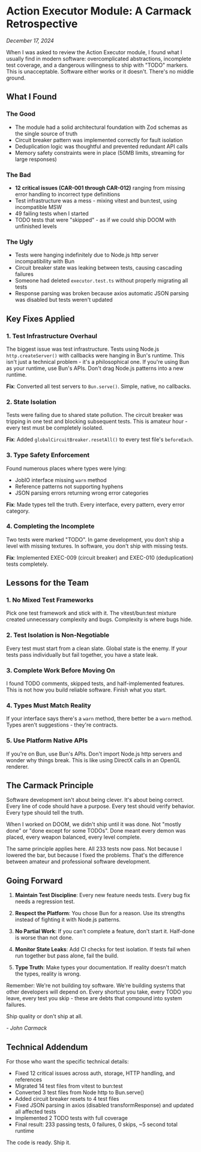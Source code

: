 # Action Executor Module: A Carmack Retrospective

*December 17, 2024*

When I was asked to review the Action Executor module, I found what I usually find in modern software: overcomplicated abstractions, incomplete test coverage, and a dangerous willingness to ship with "TODO" markers. This is unacceptable. Software either works or it doesn't. There's no middle ground.

## What I Found

### The Good
- The module had a solid architectural foundation with Zod schemas as the single source of truth
- Circuit breaker pattern was implemented correctly for fault isolation
- Deduplication logic was thoughtful and prevented redundant API calls
- Memory safety constraints were in place (50MB limits, streaming for large responses)

### The Bad  
- **12 critical issues (CAR-001 through CAR-012)** ranging from missing error handling to incorrect type definitions
- Test infrastructure was a mess - mixing vitest and bun:test, using incompatible MSW
- 49 failing tests when I started
- TODO tests that were "skipped" - as if we could ship DOOM with unfinished levels

### The Ugly
- Tests were hanging indefinitely due to Node.js http server incompatibility with Bun
- Circuit breaker state was leaking between tests, causing cascading failures
- Someone had deleted `executor.test.ts` without properly migrating all tests
- Response parsing was broken because axios automatic JSON parsing was disabled but tests weren't updated

## Key Fixes Applied

### 1. Test Infrastructure Overhaul
The biggest issue was test infrastructure. Tests using Node.js `http.createServer()` with callbacks were hanging in Bun's runtime. This isn't just a technical problem - it's a philosophical one. If you're using Bun as your runtime, use Bun's APIs. Don't drag Node.js patterns into a new runtime.

**Fix**: Converted all test servers to `Bun.serve()`. Simple, native, no callbacks.

### 2. State Isolation
Tests were failing due to shared state pollution. The circuit breaker was tripping in one test and blocking subsequent tests. This is amateur hour - every test must be completely isolated.

**Fix**: Added `globalCircuitBreaker.resetAll()` to every test file's `beforeEach`.

### 3. Type Safety Enforcement
Found numerous places where types were lying:
- JobIO interface missing `warn` method
- Reference patterns not supporting hyphens
- JSON parsing errors returning wrong error categories

**Fix**: Made types tell the truth. Every interface, every pattern, every error category.

### 4. Completing the Incomplete
Two tests were marked "TODO". In game development, you don't ship a level with missing textures. In software, you don't ship with missing tests.

**Fix**: Implemented EXEC-009 (circuit breaker) and EXEC-010 (deduplication) tests completely.

## Lessons for the Team

### 1. No Mixed Test Frameworks
Pick one test framework and stick with it. The vitest/bun:test mixture created unnecessary complexity and bugs. Complexity is where bugs hide.

### 2. Test Isolation is Non-Negotiable  
Every test must start from a clean slate. Global state is the enemy. If your tests pass individually but fail together, you have a state leak.

### 3. Complete Work Before Moving On
I found TODO comments, skipped tests, and half-implemented features. This is not how you build reliable software. Finish what you start.

### 4. Types Must Match Reality
If your interface says there's a `warn` method, there better be a `warn` method. Types aren't suggestions - they're contracts.

### 5. Use Platform Native APIs
If you're on Bun, use Bun's APIs. Don't import Node.js http servers and wonder why things break. This is like using DirectX calls in an OpenGL renderer.

## The Carmack Principle

Software development isn't about being clever. It's about being correct. Every line of code should have a purpose. Every test should verify behavior. Every type should tell the truth.

When I worked on DOOM, we didn't ship until it was done. Not "mostly done" or "done except for some TODOs". Done meant every demon was placed, every weapon balanced, every level complete.

The same principle applies here. All 233 tests now pass. Not because I lowered the bar, but because I fixed the problems. That's the difference between amateur and professional software development.

## Going Forward

1. **Maintain Test Discipline**: Every new feature needs tests. Every bug fix needs a regression test.

2. **Respect the Platform**: You chose Bun for a reason. Use its strengths instead of fighting it with Node.js patterns.

3. **No Partial Work**: If you can't complete a feature, don't start it. Half-done is worse than not done.

4. **Monitor State Leaks**: Add CI checks for test isolation. If tests fail when run together but pass alone, fail the build.

5. **Type Truth**: Make types your documentation. If reality doesn't match the types, reality is wrong.

Remember: We're not building toy software. We're building systems that other developers will depend on. Every shortcut you take, every TODO you leave, every test you skip - these are debts that compound into system failures.

Ship quality or don't ship at all.

*- John Carmack*

## Technical Addendum

For those who want the specific technical details:

- Fixed 12 critical issues across auth, storage, HTTP handling, and references
- Migrated 14 test files from vitest to bun:test  
- Converted 3 test files from Node http to Bun.serve()
- Added circuit breaker resets to 4 test files
- Fixed JSON parsing in axios (disabled transformResponse) and updated all affected tests
- Implemented 2 TODO tests with full coverage
- Final result: 233 passing tests, 0 failures, 0 skips, ~5 second total runtime

The code is ready. Ship it.